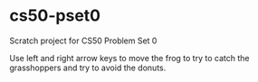 # cs50-pset0
Scratch project for CS50 Problem Set 0


Use left and right arrow keys to move the frog to try to catch the grasshoppers and try to avoid the donuts.
